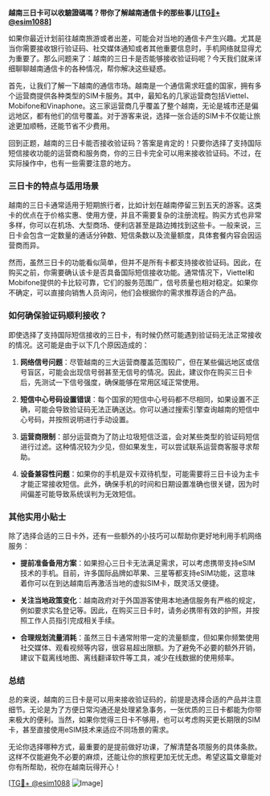 **越南三日卡可以收驗證碼嗎？带你了解越南通信卡的那些事儿[[TG💪+ @esim1088](https://t.me/s/esim1088)]**

如果你最近计划前往越南旅游或者出差，可能会对当地的通信卡产生兴趣。尤其是当你需要接收银行验证码、社交媒体通知或者其他重要信息时，手机网络就显得尤为重要了。那么问题来了：越南的三日卡是否能够接收验证码呢？今天我们就来详细聊聊越南通信卡的各种情况，帮你解决这些疑惑。

首先，让我们了解一下越南的通信市场。越南是一个通信需求旺盛的国家，拥有多个运营商提供各种类型的SIM卡服务。其中，最知名的几家运营商包括Viettel、Mobifone和Vinaphone。这三家运营商几乎覆盖了整个越南，无论是城市还是偏远地区，都有他们的信号覆盖。对于游客来说，选择一张合适的SIM卡不仅能让旅途更加顺畅，还能节省不少费用。

回到正题，越南的三日卡能否接收验证码？答案是肯定的！只要你选择了支持国际短信接收功能的运营商和服务商，你的三日卡完全可以用来接收验证码。不过，在实际操作中，也有一些需要注意的地方。

### 三日卡的特点与适用场景

越南的三日卡通常适用于短期旅行者，比如计划在越南停留三到五天的游客。这类卡的优点在于价格实惠、使用方便，并且不需要复杂的注册流程。购买方式也非常多样，你可以在机场、大型商场、便利店甚至是路边摊找到这些卡。一般来说，三日卡会包含一定数量的通话分钟数、短信条数以及流量额度，具体套餐内容会因运营商而异。

然而，虽然三日卡的功能看似简单，但并不是所有卡都支持接收验证码。因此，在购买之前，你需要确认该卡是否具备国际短信接收功能。通常情况下，Viettel和Mobifone提供的卡比较可靠，它们的服务范围广，信号质量也相对稳定。如果你不确定，可以直接向销售人员询问，他们会根据你的需求推荐适合的产品。

### 如何确保验证码顺利接收？

即使选择了支持国际短信接收的三日卡，有时候仍然可能遇到验证码无法正常接收的情况。这可能是由于以下几个原因造成的：

1. **网络信号问题**：尽管越南的三大运营商覆盖范围较广，但在某些偏远地区或信号盲区，可能会出现信号弱甚至无信号的情况。因此，建议你在购买三日卡后，先测试一下信号强度，确保能够在常用区域正常使用。
   
2. **短信中心号码设置错误**：每个国家的短信中心号码都不尽相同，如果设置不正确，可能会导致验证码无法正确送达。你可以通过搜索引擎查询越南的短信中心号码，并按照说明进行手动设置。

3. **运营商限制**：部分运营商为了防止垃圾短信泛滥，会对某些类型的验证码短信进行过滤。这种情况较为少见，但如果发生，可以尝试联系运营商客服寻求帮助。

4. **设备兼容性问题**：如果你的手机是双卡双待机型，可能需要将三日卡设为主卡才能正常接收短信。此外，确保手机的时间和日期设置准确也很关键，因为时间偏差可能导致系统误判为无效短信。

### 其他实用小贴士

除了选择合适的三日卡外，还有一些额外的小技巧可以帮助你更好地利用手机网络服务：

- **提前准备备用方案**：如果担心三日卡无法满足需求，可以考虑携带支持eSIM技术的手机。目前，许多国际品牌如苹果、三星等都支持eSIM功能，这意味着你可以在到达越南后再激活当地的虚拟SIM卡，既灵活又便捷。
  
- **关注当地政策变化**：越南政府对于外国游客使用本地通信服务有严格的规定，例如要求实名登记等。因此，在购买三日卡时，请务必携带有效的护照，并按照工作人员指引完成相关手续。

- **合理规划流量消耗**：虽然三日卡通常附带一定的流量额度，但如果你频繁使用社交媒体、观看视频等内容，很容易超出限额。为了避免不必要的额外开销，建议下载离线地图、离线翻译软件等工具，减少在线数据的使用频率。

### 总结

总的来说，越南的三日卡是可以用来接收验证码的，前提是选择合适的产品并注意细节。无论是为了方便日常沟通还是处理紧急事务，一张优质的三日卡都能为你带来极大的便利。当然，如果你觉得三日卡不够用，也可以考虑购买更长期限的SIM卡，甚至直接使用eSIM技术来适应不同场景的需求。

无论你选择哪种方式，最重要的是提前做好功课，了解清楚各项服务的具体条款。这样不仅能避免不必要的麻烦，还能让你的旅程更加无忧无虑。希望这篇文章能对你有所帮助，祝你在越南玩得开心！

[[TG💪+ @esim1088](https://t.me/s/esim1088) ![Image](https://i.postimg.cc/4NQfJmqS/Snipaste-2025-05-13-00-14-12.png)]